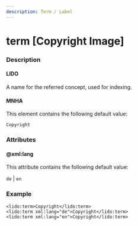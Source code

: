 ```yaml
---
description: Term / Label
---
```


# term \[Copyright Image]

### Description

#### LIDO

A name for the referred concept, used for indexing.

#### MNHA

This element contains the following default value:

`Copyright`

### Attributes

#### @xml:lang

This attribute contains the following default value:

`de` | `en`

### Example

```markup
<lido:term>Copyright</lido:term>
<lido:term xml:lang="de">Copyright</lido:term>
<lido:term xml:lang="en">Copyright</lido:term>
```

